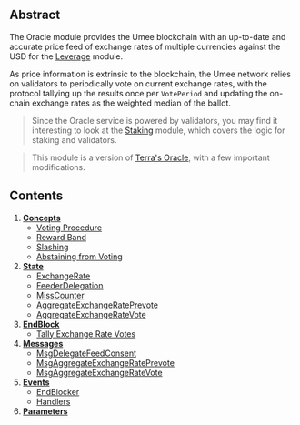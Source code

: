 ## Abstract

The Oracle module provides the Umee blockchain with an up-to-date and accurate price feed of exchange rates of multiple currencies against the USD for the [Leverage](../../leverage/spec/README.md) module.

As price information is extrinsic to the blockchain, the Umee network relies on validators to periodically vote on current exchange rates, with the protocol tallying up the results once per `VotePeriod` and updating the on-chain exchange rates as the weighted median of the ballot.

> Since the Oracle service is powered by validators, you may find it interesting to look at the [Staking](https://github.com/cosmos/cosmos-sdk/tree/master/x/staking/spec/README.md) module, which covers the logic for staking and validators.

> This module is a version of [Terra's Oracle](https://github.com/terra-money/core/tree/main/x/oracle), with a few important modifications.

## Contents

1. **[Concepts](01_concepts.md)**
    - [Voting Procedure](01_concepts.md#Voting-Procedure)
    - [Reward Band](01_concepts.md#Reward-Band)
    - [Slashing](01_concepts.md#Slashing)
    - [Abstaining from Voting](01_concepts.md#Abstaining-from-Voting)
2. **[State](02_state.md)**
    - [ExchangeRate](02_state.md#ExchangeRate)
    - [FeederDelegation](02_state.md#FeederDelegation)
    - [MissCounter](02_state.md#MissCounter)
    - [AggregateExchangeRatePrevote](02_state.md#AggregateExchangeRatePrevote)
    - [AggregateExchangeRateVote](02_state.md#AggregateExchangeRateVote)
3. **[EndBlock](03_end_block.md)**
    - [Tally Exchange Rate Votes](03_end_block.md#Tally-Exchange-Rate-Votes)
4. **[Messages](04_messages.md)**
    - [MsgDelegateFeedConsent](04_messages.md#MsgDelegateFeedConsent)
    - [MsgAggregateExchangeRatePrevote](04_messages.md#MsgAggregateExchangeRatePrevote)
    - [MsgAggregateExchangeRateVote](04_messages.md#MsgAggregateExchangeRateVote)
5. **[Events](05_events.md)**
    - [EndBlocker](05_events.md#EndBlocker)
    - [Handlers](05_events.md#Handlers)
6. **[Parameters](06_params.md)**

